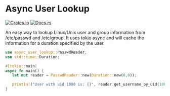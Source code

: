 # Async User Lookup


[![Crates.io][crates-badge]][crates-url]
[![Docs.rs][docs-badge]][docs-url]


[crates-badge]: https://img.shields.io/crates/v/async_user_lookup
[crates-url]: https://crates.io/crates/async_user_lookup
[docs-badge]: https://img.shields.io/docsrs/async_user_lookup
[docs-url]: https://docs.rs/async_user_lookup/0.1.0/async_user_lookup

An easy way to lookup Linux/Unix user and group information from /etc/passwd and /etc/group. It uses tokio async and will cache the information for a duration specified by the user. 

```rust
use async_user_lookup::PasswdReader;
use std::time::Duration;

#[tokio::main]
async fn main() {
   let mut reader = PasswdReader::new(Duration::new(0,0));

   println!("User with uid 1000 is: {}", reader.get_username_by_uid(1000).await.unwrap().unwrap());
}

```
